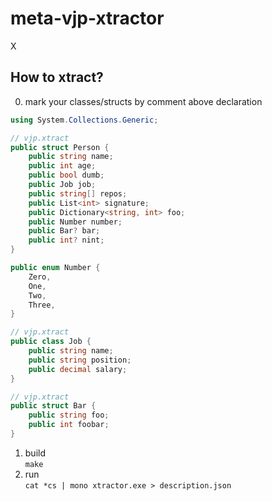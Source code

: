# meta-vjp-xtractor
X

## How to xtract?
0. mark your classes/structs by comment above declaration  
```csharp
using System.Collections.Generic;

// vjp.xtract
public struct Person {
    public string name;
    public int age;
    public bool dumb;
    public Job job;
    public string[] repos;
    public List<int> signature;
    public Dictionary<string, int> foo;
    public Number number;
    public Bar? bar;
    public int? nint;
}

public enum Number {
    Zero,
    One,
    Two,
    Three,
}

// vjp.xtract
public class Job {
    public string name;
    public string position;
    public decimal salary;
}

// vjp.xtract
public struct Bar {
    public string foo;
    public int foobar;
}
```
1. build  
`make`
2. run  
`cat *cs | mono xtractor.exe > description.json`
